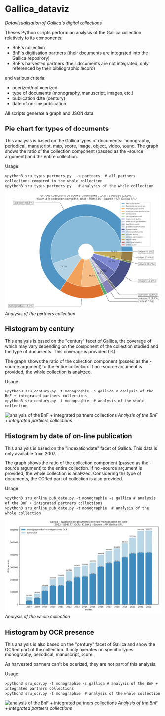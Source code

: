 # Gallica_dataviz
  *Datavisualisation of Gallica's digital collections*

Theses Python scripts perform an analysis of the Gallica collection relatively to its components:
- BnF's collection 
- BnF's digitisation partners (their documents are integrated into the Gallica repository)
- BnF's harvested partners (their documents are not integrated, only referenced by their bibliographic record)

and various criteria:
- ocerized/not ocerized
- type of documents (monography, manuscript, images, etc.)
- publication date (century)
- date of on-line publication

All scripts generate a graph and JSON data.

## Pie chart for types of documents 

This analysis is based on the Gallica types of documents: monography, periodical, manuscript, map, score, image, object, video, sound.
The graph shows the ratio of the collection component (passed as the -source argument) and the entire collection. 

Usage:
``` 
>python3 sru_types_partners.py  -s partners  # all partners collections compared to the whole collection
>python3 sru_types_partners.py   # analysis of the whole collection
``` 

![analysis of the partners collections](https://github.com/altomator/Gallica_dataviz/blob/main/pie_by_types/all_by_TYPES.png)
*Analysis of the partners collection*

## Histogram by century

This analysis is based on the "century" facet of Gallica, the coverage of which may vary depending on the component of the collection studied and the type of documents. This coverage is provided (%).

The graph shows the ratio of the collection component (passed as the -source argument) to the entire collection. If no -source argument is provided, the whole collection is analyzed.

Usage:
``` 
>python3 sru_century.py -t monographie -s gallica # analysis of the BnF + integrated partners collections
>python3 sru_century.py -t monographie  # analysis of the whole collection
```

![analysis of the BnF + integrated partners collections](https://github.com/altomator/Gallica_dataviz/blob/main/histogram_by_century/monographie_by_CENTURY.png)
*Analysis of the BnF + integrated partners collections*

## Histogram by date of on-line publication

This analysis is based on the "indexationdate" facet of Gallica. This data is only available from 2007.

The graph shows the ratio of the collection component (passed as the -source argument) to the entire collection. If no -source argument is provided, the whole collection is analyzed. Considering the type of documents, the OCRed part of collection is also provided.

Usage:
``` 
>python3 sru_online_pub_date.py -t monographie -s gallica # analysis of the BnF + integrated partners collections
>python3 sru_online_pub_date.py -t monographie  # analysis of the whole collection
```

![analysis of the whole collection](https://github.com/altomator/Gallica_dataviz/blob/main/histogram_by_online_pub_date/monographie_by_ONLINE.png)
*Analysis of the whole collection*

## Histogram by OCR presence

This analysis is also based on the "century" facet of Gallica and show the OCRed part of the collection.
It only operates on specific types: monography, periodical, manuscript, score.

As harvested partners can't be ocerized, they are not part of this analysis.

Usage:
``` 
>python3 sru_ocr.py -t monographie -s gallica # analysis of the BnF + integrated partners collections
>python3 sru_ocr.py -t monographie  # analysis of the whole collection
```

![analysis of the BnF + integrated partners collections](https://github.com/altomator/Gallica_dataviz/blob/main/histogram_by_ocr/monographie_by_OCR.png)
*Analysis of the BnF + integrated partners collections*
